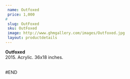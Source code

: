 ```yaml
---
 name: Outfoxed
 price: 1,000
#
 slug: OutFoxed
 sku: OutFoxed
 image: http://www.ghmgallery.com/images/Outfoxed.jpg
 layout: productdetails
---
```

<strong>Outfoxed</strong><br />
 2015. Acrylic. 36x18 inches.<br />
 <br />
 
 
 
 
#END